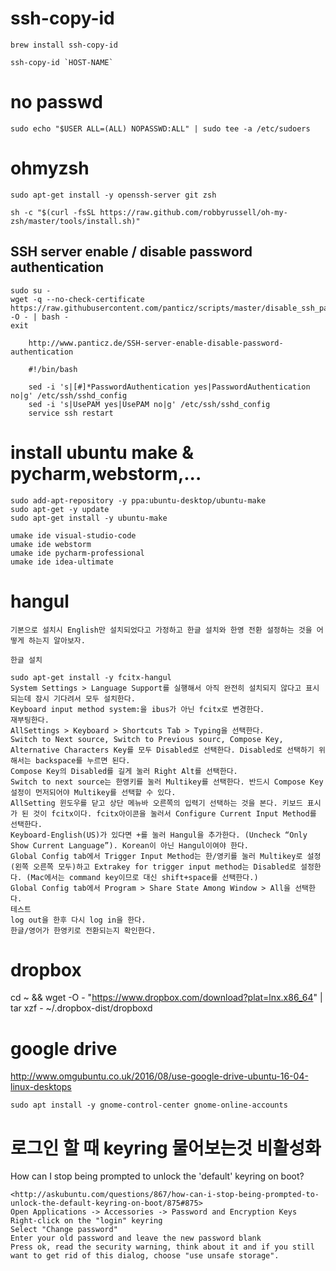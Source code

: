 # ssh-copy-id

    brew install ssh-copy-id

    ssh-copy-id `HOST-NAME`

# no passwd

    sudo echo "$USER ALL=(ALL) NOPASSWD:ALL" | sudo tee -a /etc/sudoers

# ohmyzsh

    sudo apt-get install -y openssh-server git zsh

    sh -c "$(curl -fsSL https://raw.github.com/robbyrussell/oh-my-zsh/master/tools/install.sh)"


## SSH server enable / disable password authentication

    sudo su -
    wget -q --no-check-certificate https://raw.githubusercontent.com/panticz/scripts/master/disable_ssh_password_authentication.sh -O - | bash -
    exit

        http://www.panticz.de/SSH-server-enable-disable-password-authentication

        #!/bin/bash

        sed -i 's|[#]*PasswordAuthentication yes|PasswordAuthentication no|g' /etc/ssh/sshd_config
        sed -i 's|UsePAM yes|UsePAM no|g' /etc/ssh/sshd_config
        service ssh restart

# install ubuntu make & pycharm,webstorm,...

    sudo add-apt-repository -y ppa:ubuntu-desktop/ubuntu-make
    sudo apt-get -y update
    sudo apt-get install -y ubuntu-make

    umake ide visual-studio-code
    umake ide webstorm
    umake ide pycharm-professional
    umake ide idea-ultimate
            
# hangul

    기본으로 설치시 English만 설치되었다고 가정하고 한글 설치와 한영 전환 설정하는 것을 어떻게 하는지 알아보자.

    한글 설치

    sudo apt-get install -y fcitx-hangul
    System Settings > Language Support를 실행해서 아직 완전히 설치되지 않다고 표시되는데 잠시 기다려서 모두 설치한다.
    Keyboard input method system:을 ibus가 아닌 fcitx로 변경한다.
    재부팅한다.
    AllSettings > Keyboard > Shortcuts Tab > Typing을 선택한다.
    Switch to Next source, Switch to Previous sourc, Compose Key, Alternative Characters Key를 모두 Disabled로 선택한다. Disabled로 선택하기 위해서는 backspace를 누르면 된다.
    Compose Key의 Disabled를 길게 눌러 Right Alt를 선택한다.
    Switch to next source는 한영키를 눌러 Multikey를 선택한다. 반드시 Compose Key 설정이 먼저되어야 Multikey를 선택할 수 있다.
    AllSetting 윈도우를 닫고 상단 메뉴바 오른쪽의 입력기 선택하는 것을 본다. 키보드 표시가 된 것이 fcitx이다. fcitx아이콘을 눌러서 Configure Current Input Method를 선택한다.
    Keyboard-English(US)가 있다면 +를 눌러 Hangul을 추가한다. (Uncheck “Only Show Current Language”). Korean이 아닌 Hangul이여야 한다.
    Global Config tab에서 Trigger Input Method는 한/영키를 눌러 Multikey로 설정(왼쪽 오른쪽 모두)하고 Extrakey for trigger input method는 Disabled로 설정한다. (Mac에서는 command key이므로 대신 shift+space를 선택한다.)
    Global Config tab에서 Program > Share State Among Window > All을 선택한다.
    테스트
    log out을 한후 다시 log in을 한다.
    한글/영어가 한영키로 전환되는지 확인한다.
    
# dropbox

   cd ~ && wget -O - "https://www.dropbox.com/download?plat=lnx.x86_64" | tar xzf -
   ~/.dropbox-dist/dropboxd

# google drive

<http://www.omgubuntu.co.uk/2016/08/use-google-drive-ubuntu-16-04-linux-desktops>

    sudo apt install -y gnome-control-center gnome-online-accounts    

# 로그인 할 때 keyring 물어보는것 비활성화 

How can I stop being prompted to unlock the 'default' keyring on boot?

    <http://askubuntu.com/questions/867/how-can-i-stop-being-prompted-to-unlock-the-default-keyring-on-boot/875#875>
    Open Applications -> Accessories -> Password and Encryption Keys
    Right-click on the "login" keyring
    Select "Change password"
    Enter your old password and leave the new password blank
    Press ok, read the security warning, think about it and if you still want to get rid of this dialog, choose "use unsafe storage".

